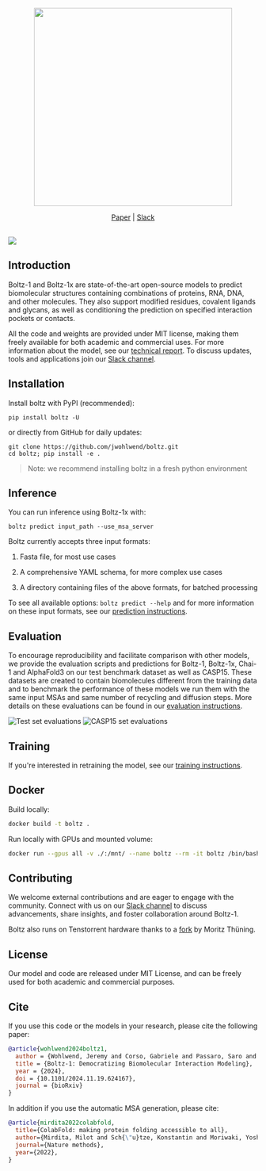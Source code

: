 <div align="center">
  <div>&nbsp;</div>
  <img src="docs/boltz_title.png" width="400"/>

[Paper](https://doi.org/10.1101/2024.11.19.624167) |
[Slack](https://join.slack.com/t/boltz-community/shared_invite/zt-34qg8uink-V1LGdRRUf3avAUVaRvv93w) <br> <br>
</div>


![](docs/boltz1_pred_figure.png)


## Introduction

Boltz-1 and Boltz-1x are state-of-the-art open-source models to predict biomolecular structures containing combinations of proteins, RNA, DNA, and other molecules. They also support modified residues, covalent ligands and glycans, as well as conditioning the prediction on specified interaction pockets or contacts. 

All the code and weights are provided under MIT license, making them freely available for both academic and commercial uses. For more information about the model, see our [technical report](https://doi.org/10.1101/2024.11.19.624167). To discuss updates, tools and applications join our [Slack channel](https://join.slack.com/t/boltz-community/shared_invite/zt-34qg8uink-V1LGdRRUf3avAUVaRvv93w).

## Installation
Install boltz with PyPI (recommended):

```
pip install boltz -U
```

or directly from GitHub for daily updates:

```
git clone https://github.com/jwohlwend/boltz.git
cd boltz; pip install -e .
```
> Note: we recommend installing boltz in a fresh python environment

## Inference

You can run inference using Boltz-1x with:

```
boltz predict input_path --use_msa_server
```

Boltz currently accepts three input formats:

1. Fasta file, for most use cases

2. A comprehensive YAML schema, for more complex use cases

3. A directory containing files of the above formats, for batched processing

To see all available options: `boltz predict --help` and for more information on these input formats, see our [prediction instructions](docs/prediction.md).

## Evaluation

To encourage reproducibility and facilitate comparison with other models, we provide the evaluation scripts and predictions for Boltz-1, Boltz-1x, Chai-1 and AlphaFold3 on our test benchmark dataset as well as CASP15. These datasets are created to contain biomolecules different from the training data and to benchmark the performance of these models we run them with the same input MSAs and same number  of recycling and diffusion steps. More details on these evaluations can be found in our [evaluation instructions](docs/evaluation.md).

![Test set evaluations](docs/plot_test.png)
![CASP15 set evaluations](docs/plot_casp.png)


## Training

If you're interested in retraining the model, see our [training instructions](docs/training.md).

## Docker

Build locally:
```bash
docker build -t boltz .
```

Run locally with GPUs and mounted volume:
```bash
docker run --gpus all -v ./:/mnt/ --name boltz --rm -it boltz /bin/bash
```

## Contributing

We welcome external contributions and are eager to engage with the community. Connect with us on our [Slack channel](https://join.slack.com/t/boltz-community/shared_invite/zt-34qg8uink-V1LGdRRUf3avAUVaRvv93w) to discuss advancements, share insights, and foster collaboration around Boltz-1.

Boltz also runs on Tenstorrent hardware thanks to a [fork](https://github.com/moritztng/tt-boltz) by Moritz Thüning.

## License

Our model and code are released under MIT License, and can be freely used for both academic and commercial purposes.


## Cite

If you use this code or the models in your research, please cite the following paper:

```bibtex
@article{wohlwend2024boltz1,
  author = {Wohlwend, Jeremy and Corso, Gabriele and Passaro, Saro and Getz, Noah and Reveiz, Mateo and Leidal, Ken and Swiderski, Wojtek and Atkinson, Liam and Portnoi, Tally and Chinn, Itamar and Silterra, Jacob and Jaakkola, Tommi and Barzilay, Regina},
  title = {Boltz-1: Democratizing Biomolecular Interaction Modeling},
  year = {2024},
  doi = {10.1101/2024.11.19.624167},
  journal = {bioRxiv}
}
```

In addition if you use the automatic MSA generation, please cite:

```bibtex
@article{mirdita2022colabfold,
  title={ColabFold: making protein folding accessible to all},
  author={Mirdita, Milot and Sch{\"u}tze, Konstantin and Moriwaki, Yoshitaka and Heo, Lim and Ovchinnikov, Sergey and Steinegger, Martin},
  journal={Nature methods},
  year={2022},
}
```
